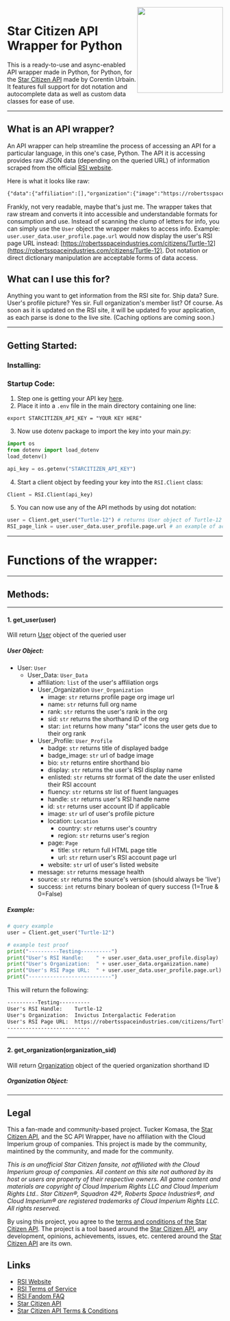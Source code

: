 <img align="right" width="200" src=""/>

# Star Citizen API Wrapper for Python
This is a ready-to-use and async-enabled API wrapper made in Python, for Python, for the [Star Citizen API](https://starcitizen-api.com/index.php) made by Corentin Urbain. It features full support for dot notation and autocomplete data as well as custom data classes for ease of use.

***
## What is an API wrapper?
An API wrapper can help streamline the process of accessing an API for a particular language, in this one's case, Python. The API it is accessing provides raw JSON data (depending on the queried URL) of information scraped from the official [RSI website](https://robertsspaceindustries.com/).

Here is what it looks like raw:
```txt
{"data":{"affiliation":[],"organization":{"image":"https://robertsspaceindustries.com/media/uh2fvrq9575zvr/heap_infobox/INVFED-Logo.png","name":"Invictus Intergalactic Federation","rank":"Enlisted Member","sid":"INVFED","stars":1},"profile":{"badge":"Grand Admiral","badge_image":"https://media.robertsspaceindustries.com/a6kpgl3byjake/heap_thumb.png","bio":"Flippers on the HOSAS. Check out my main org INVFED!\n\nDiscord: Turtle-12#0001\n\nOrg Website: https://www.invfed.com/home\nOrg RSI Page: https://robertsspaceindustries.com/orgs/INVFED\nOrg Twitter: https://twitter.com/Official_INVFED","display":"Turtle-12","enlisted":"2021-07-30T00:00:00.000000","fluency":["English"],"handle":"Turtle-12","id":"n/a","image":"https://robertsspaceindustries.com/media/xm8k6mibbrgnqr/heap_infobox/Invfed_turtle.png","location":{"country":"United States","region":"California"},"page":{"title":"Turtle-12 | Turtle-12 - Invictus Intergalactic Federation | INVFED (Enlisted Member) - Roberts Space Industries | Follow the development of Star Citizen and Squadron 42","url":"https://robertsspaceindustries.com/citizens/Turtle-12"},"website":"https://twitter.com/invfed_turtle"}},"message":"Not Modified","source":"live","success":1}
```

Frankly, not very readable, maybe that's just me. The wrapper takes that raw stream and converts it into accessible and understandable formats for consumption and use. Instead of scanning the clump of letters for info, you can simply use the `User` object the wrapper makes to access info. Example: `user.user_data.user_profile.page.url` would now display the user's RSI page URL instead: [https://robertsspaceindustries.com/citizens/Turtle-12](https://robertsspaceindustries.com/citizens/Turtle-12). Dot notation or direct dictionary manipulation are acceptable forms of data access. 

## What can I use this for?
Anything you want to get information from the RSI site for. Ship data? Sure. User's profile picture? Yes sir. Full organization's member list? Of course. As soon as it is updated on the RSI site, it will be updated fo your application, as each parse is done to the live site. (Caching options are coming soon.) 
***
## Getting Started:
### Installing:

### Startup Code:
1. Step one is getting your API key [here](https://starcitizen-api.com/startup.php#getting-started).
2. Place it into a `.env` file in the main directory containing one line: 

```.env
export STARCITIZEN_API_KEY = "YOUR KEY HERE"
```

3. Now use dotenv package to import the key into your main.py: 

```python
import os
from dotenv import load_dotenv
load_dotenv()

api_key = os.getenv("STARCITIZEN_API_KEY")
```

4. Start a client object by feeding your key into the `RSI.Client` class:

```python
Client = RSI.Client(api_key)
```

5. You can now use any of the API methods by using dot notation:

```python
user = Client.get_user("Turtle-12") # returns User object of Turtle-12 user page
RSI_page_link = user.user_data.user_profile.page.url # an example of accessing the data using dot notation
```
***
# Functions of the wrapper:
***
## Methods:
***
#### 1. get_user(user)
Will return [User](https://github.com/tkomasa/Star-Citizen-Python-API-Wrapper/blob/main/README.md#user-object) object of the queried user 

##### User Object:
- User: `User`
    - User_Data: `User_Data`
        - affiliation: `list` of the user's affiliation orgs
        - User_Organization `User_Organization`
            - image: `str` returns profile page org image url
            - name: `str` returns full org name
            - rank: `str` returns the user's rank in the org
            - sid: `str` returns the shorthand ID of the org
            - star: `int` returns how many "star" icons the user gets due to their org rank
        - User_Profile: `User_Profile`
            - badge: `str` returns title of displayed badge
            - badge_image: `str` url of badge image
            - bio: `str` returns entire shorthand bio
            - display: `str` returns the user's RSI display name
            - enlisted: `str` returns str format of the date the user enlisted their RSI account
            - fluency: `str` returns str list of fluent languages
            - handle: `str` returns user's RSI handle name
            - id: `str` returns user account ID if applicable
            - image: `str` url of user's profile picture
            - location: `Location`
                - country: `str` returns user's country
                - region: `str` returns user's region
            - page: `Page`
                - title: `str` return full HTML page title
                - url: `str` return user's RSI account page url
            - website: `str` url of user's listed website
        - message: `str` returns message health
        - source: `str` returns the source's version (should always be 'live')
        - success: `int` returns binary boolean of query success (1=True & 0=False)

##### Example:
```python
# query example
user = Client.get_user("Turtle-12")

# example test proof
print("----------Testing----------")
print("User's RSI Handle:    " + user.user_data.user_profile.display)
print("User's Organization:  " + user.user_data.organization.name)
print("User's RSI Page URL:  " + user.user_data.user_profile.page.url)
print("---------------------------")
```

This will return the following:

```txt
----------Testing----------
User's RSI Handle:    Turtle-12
User's Organization:  Invictus Intergalactic Federation
User's RSI Page URL:  https://robertsspaceindustries.com/citizens/Turtle-12
---------------------------
```
***
#### 2. get_organization(organization_sid)
Will return [Organization]() object of the queried organization shorthand ID

##### Organization Object:

***

## Legal
This a fan-made and community-based project. Tucker Komasa, the [Star Citizen API](https://starcitizen-api.com/index.php), and the SC API Wrapper, have no affiliation with the Cloud Imperium group of companies. This project is made by the community, maintined by the community, and made for the community.

_This is an unofficial Star Citizen fansite, not affiliated with the Cloud Imperium group of companies. All content on this site not authored by its host or users are property of their respective owners. All game content and materials are copyright of Cloud Imperium Rights LLC and Cloud Imperium Rights Ltd.. Star Citizen®, Squadron 42®, Roberts Space Industries®, and Cloud Imperium® are registered trademarks of Cloud Imperium Rights LLC. All rights reserved._

By using this project, you agree to the [terms and conditions of the Star Citizen API](https://starcitizen-api.com/terms/terms-and-conditions.php). The project is a tool based around the [Star Citizen API](https://starcitizen-api.com/index.php), any development, opinions, achievements, issues, etc. centered around the [Star Citizen API](https://starcitizen-api.com/index.php) are its own.

## Links
- [RSI Website](https://robertsspaceindustries.com/)
- [RSI Terms of Service](https://robertsspaceindustries.com/tos)
- [RSI Fandom FAQ](https://support.robertsspaceindustries.com/hc/en-us/articles/360006895793)
- [Star Citizen API](https://starcitizen-api.com/index.php)
- [Star Citizen API Terms & Conditions](https://starcitizen-api.com/terms/terms-and-conditions.php)
